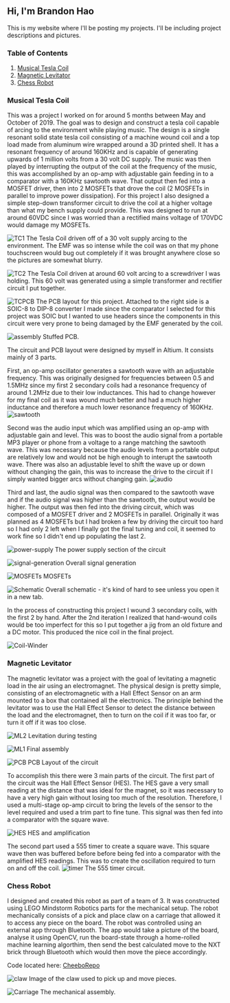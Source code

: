 ## Hi, I'm Brandon Hao

This is my website where I'll be posting my projects. I'll be including project descriptions and pictures.

### Table of Contents 
1. [Musical Tesla Coil](#Musical-Tesla-Coil)
2. [Magnetic Levitator](#Magnetic-Levitator)
3. [Chess Robot](#Chess-Robot)

### Musical Tesla Coil <a name="Musical-Tesla-Coil"></a>

This was a project I worked on for around 5 months between May and October of 2019. The goal was to design and construct a tesla coil capable of arcing to the environment while playing music. The design is a single resonant solid state tesla coil consisting of a machine wound coil and a top load made from aluminum wire wrapped around a 3D printed shell. It has a resonant frequency of around 160KHz and is capable of generating upwards of 1 million volts from a 30 volt DC supply. The music was then played by interrupting the output of the coil at the frequency of the music, this was accomplished by an op-amp with adjustable gain feeding in to a comparator with a 160KHz sawtooth wave. That output then fed into a MOSFET driver, then into 2 MOSFETs that drove the coil (2 MOSFETs in parallel to improve power dissipation). For this project I also designed a simple step-down transformer circuit to drive the coil at a higher voltage than what my bench supply could provide. This was designed to run at around 60VDC since I was worried than a rectified mains voltage of 170VDC would damage my MOSFETs.

![TC1](https://i.imgur.com/PmnCNT1.jpg)
The Tesla Coil driven off of a 30 volt supply arcing to the environment. The EMF was so intense while the coil was on that my phone touchscreen would bug out completely if it was brought anywhere close so the pictures are somewhat blurry.

![TC2](https://i.imgur.com/BC3Oqpc.jpg) 
The Tesla Coil driven at around 60 volt arcing to a screwdriver I was holding. This 60 volt was generated using a simple transformer and rectifier circuit I put together.

![TCPCB](https://i.imgur.com/tKpcLK0.png)
The PCB layout for this project. Attached to the right side is a SOIC-8 to DIP-8 converter I made since the comparator I selected for this project was SOIC but I wanted to use headers since the components in this circuit were very prone to being damaged by the EMF generated by the coil.

![assembly](https://i.imgur.com/3kMVPvn.jpg)
Stuffed PCB.

The circuit and PCB layout were designed by myself in Altium. It consists mainly of 3 parts. 

First, an op-amp oscillator generates a sawtooth wave with an adjustable frequency. This was originally designed for frequencies between 0.5 and 1.5MHz since my first 2 secondary coils had a resonance frequency of around 1.2MHz due to their low inductances. This had to change however for my final coil as it was wound much better and had a much higher inductance and therefore a much lower resonance frequency of 160KHz.
![sawtooth](https://i.imgur.com/lVXEp4F.jpg)

Second was the audio input which was amplified using an op-amp with adjustable gain and level. This was to boost the audio signal from a portable MP3 player or phone from a voltage to a range matching the sawtooth wave. This was necessary because the audio levels from a portable output are relatively low and would not be high enough to interupt the sawtooth wave. There was also an adjustable level to shift the wave up or down without changing the gain, this was to increase the drive to the circuit if I simply wanted bigger arcs without changing gain.
![audio](https://i.imgur.com/lVXEp4F.jpg)

Third and last, the audio signal was then compared to the sawtooth wave and if the audio signal was higher than the sawtooth, the output would be higher. The output was then fed into the driving circuit, which was composed of a MOSFET driver and 2 MOSFETs in parallel. Originally it was planned as 4 MOSFETs but I had broken a few by driving the circuit too hard so I had only 2 left when I finally got the final tuning and coil, it seemed to work fine so I didn't end up populating the last 2.

![power-supply](https://i.imgur.com/86xqMX5.jpg)
The power supply section of the circuit

![signal-generation](https://imgur.com/zRidB0V.png)
Overall signal generation

![MOSFETs](https://i.imgur.com/nlQZIMD.png)
MOSFETs

![Schematic](https://i.imgur.com/nG1ddvY.png)
Overall schematic - it's kind of hard to see unless you open it in a new tab.

In the process of constructing this project I wound 3 secondary coils, with the first 2 by hand. After the 2nd iteration I realized that hand-wound coils would be too imperfect for this so I put together a jig from an old fixture and a DC motor. This produced the nice coil in the final project.

![Coil-Winder](https://i.imgur.com/XCHzVIW.jpg)

### Magnetic Levitator <a name="Magnetic-Levitator"></a>
The magnetic levitator was a project with the goal of levitating a magnetic load in the air using an electromagnet. The physical design is pretty simple, consisting of an electromagnetic with a Hall Effect Sensor on an arm mounted to a box that contained all the electronics. The principle behind the levitator was to use the Hall Effect Sensor to detect the distance between the load and the electromagnet, then to turn on the coil if it was too far, or turn it off if it was too close.

![ML2](https://i.imgur.com/yU6a6Bv.jpg)
Levitation during testing

![ML1](https://i.imgur.com/0BQRLdp.jpg)
Final assembly

![PCB](https://i.imgur.com/IQi91on.png)
PCB Layout of the circuit

To accomplish this there were 3 main parts of the circuit. The first part of the circuit was the Hall Effect Sensor (HES). The HES gave a very small reading at the distance that was ideal for the magnet, so it was necessary to have a very high gain without losing too much of the resolution. Therefore, I used a multi-stage op-amp circuit to bring the levels of the sensor to the level required and used a trim part to fine tune. This signal was then fed into a comparator with the square wave.

![HES](https://i.imgur.com/IFBvauV.png)
HES and amplification

The second part used a 555 timer to create a square wave. This square wave then was buffered before before being fed into a comparator with the amplified HES readings. This was to create the oscillation required to turn on and off the coil. 
![timer](https://i.imgur.com/JGlnTNS.png)
The 555 timer circuit.

### Chess Robot <a name="Chess-Robot"></a>

I designed and created this robot as part of a team of 3. It was constructed using LEGO Mindstorm Robotics parts for the mechanical setup. The robot mechanically consists of a pick and place claw on a carriage that allowed it to access any piece on the board. The robot was controlled using an external app through Bluetooth. The app would take a picture of the board, analyse it using OpenCV, run the board-state through a home-rolled machine learning algorthim, then send the best calculated move to the NXT brick through Bluetooth which would then move the piece accordingly.

Code located here: [CheeboRepo](https://github.com/David-D-White/Cheebo)

![claw](https://i.imgur.com/a1LSJmj.jpg)
Image of the claw used to pick up and move pieces.

![Carriage](https://i.imgur.com/ymT2ajp.jpg)
The mechanical assembly.
